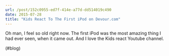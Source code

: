 ```yaml
---
url: /post/152c0955-ed7f-414e-a77d-dd514019c490
date: 2015-07-28
title: "Kids React To The First iPod on Devour.com"
---
```


Oh man, I feel so old right now. The first iPod was the most amazing thing I had ever seen, when it came out. And I love the Kids react Youtube channel.



(#blog)